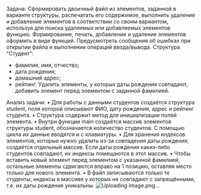 Задача:
Сформировать двоичный файл из элементов, заданной в варианте структуры, распечатать его содержимое, выполнить удаление и добавление элементов в соответствии со своим вариантом, используя для поиска удаляемых или добавляемых элементов функцию. Формирование, печать, добавление и удаление элементов оформить в виде функций. Предусмотреть сообщения об ошибках при открытии файла и выполнении операций ввода/вывода.
Структура "Студент":
-	фамилия, имя, отчество;
-	дата рождения;
-	домашний адрес;
-	рейтинг.
Удалить элементы, у которых даты рождения совпадают, добавить элемент перед  элементом с заданной фамилией.

Анализ задачи:
•	Для работы с данными студентов создаётся структура student, поля которой описывают ФИО, дату рождения, адрес и рейтинг студента.
•	Структура содержит метод для инициализации полей элемента.
•	Внутри функции main создаётся массив элементов структуры student, обозначается количество студентов. С помощью цикла их данные вводятся и с клавиатуры.
•	Для хранения индексов элементов, которые нужно удалить из-за совпадения даты рождения, создаётся отдельный массив. Если даты рождения каких-либо студентов совпадают, их индексы помещаются в этот массив.
•	Чтобы вставить новый элемент перед элементом с указанной фамилией, остальные элементы сдвигаются вправо на 1 позицию, оставляя место только для нового элемента.
•	В файл записываются только те студенты, индексы в массиве у которых не совпадают с запрещёнными, т.е. их даты рождения уникальны. 
![Uploading image.png…]()
